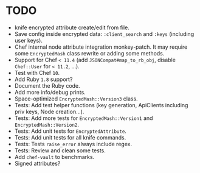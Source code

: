 TODO
====

* knife encrypted attribute create/edit from file.
* Save config inside encrypted data: `:client_search` and `:keys` (including user keys).
* Chef internal node attribute integration monkey-patch. It may require some `EncryptedMash` class rewrite or adding some methods.
* Support for Chef `< 11.4` (add `JSONCompat#map_to_rb_obj`, disable `Chef::User` for `< 11.2`, ...).
* Test with Chef `10`.
* Add Ruby `1.8` support?
* Document the Ruby code.
* Add more info/debug prints.
* Space-optimized `EncryptedMash::Version3` class.
* Tests: Add test helper functions (key generation, ApiClients including priv keys, Node creation...).
* Tests: Add more tests for `EncryptedMash::Version1` and `EncryptedMash::Version2`.
* Tests: Add unit tests for `EncryptedAttribute`.
* Tests: Add unit tests for all knife commands.
* Tests: Tests `raise_error` always include regex.
* Tests: Review and clean some tests.
* Add `chef-vault` to benchmarks.
* Signed attributes?

